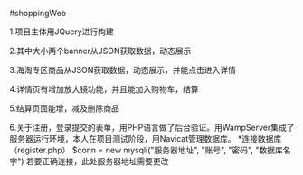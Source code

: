#shoppingWeb


1.项目主体用JQuery进行构建

2.其中大小两个banner从JSON获取数据，动态展示

3.海淘专区商品从JSON获取数据，动态展示，并能点击进入详情

4.详情页有增加放大镜功能，并且能加入购物车，结算

5.结算页面能增，减及删除商品

6.关于注册，登录提交的表单，用PHP语言做了后台验证。用WampServer集成了服务器运行环境，本人在项目测试阶段，用Navicat管理数据库。
*连接数据库（register.php）
$conn = new mysqli("服务器地址", "账号", "密码", "数据库名字")
若要正确连接，此处服务器地址需要更改 

